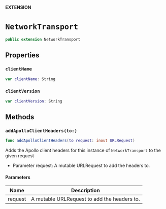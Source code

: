 **EXTENSION**

# `NetworkTransport`
```swift
public extension NetworkTransport
```

## Properties
### `clientName`

```swift
var clientName: String
```

### `clientVersion`

```swift
var clientVersion: String
```

## Methods
### `addApolloClientHeaders(to:)`

```swift
func addApolloClientHeaders(to request: inout URLRequest)
```

Adds the Apollo client headers for this instance of `NetworkTransport` to the given request
- Parameter request: A mutable URLRequest to add the headers to.

#### Parameters

| Name | Description |
| ---- | ----------- |
| request | A mutable URLRequest to add the headers to. |